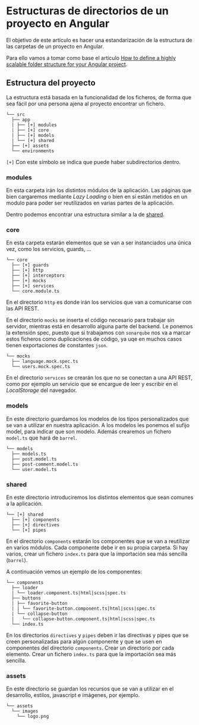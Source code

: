 # Estructuras de directorios de un proyecto en Angular

El objetivo de este artículo es hacer una estandarización de la estructura de las carpetas de un proyecto en Angular.

Para ello vamos a tomar como base el artículo [How to define a highly scalable folder structure for your Angular project](https://itnext.io/choosing-a-highly-scalable-folder-structure-in-angular-d987de65ec7).

## Estructura del proyecto

La estructura está basada en la funcionalidad de los ficheros, de forma que sea fácil por una persona ajena al proyecto encontrar un fichero.

```
└── src
  ├── app
  | ├── [+] modules
  | ├── [+] core
  | ├── [+] models
  | └── [+] shared
  ├── [+] assets
  └── environments
```

`[+]` Con este símbolo se indica que puede haber subdirectorios dentro.

### modules

En esta carpeta irán los distintos módulos de la aplicación. Las páginas que bien cargaremos mediante _Lazy Loading_ o bien en sí están metidos en un modulo para poder ser reutilizados en varias partes de la aplicación.

Dentro podemos encontrar una estructura similar a la de [shared](###shared).

### core

En esta carpeta estarán elementos que se van a ser instanciados una única vez, como los servicios, guards, ...

```
└── core
  ├── [+] guards
  ├── [+] http
  ├── [+] interceptors
  ├── [+] mocks
  ├── [+] services
  └── core.module.ts
```

En el directorio `http` es donde irán los servicios que van a comunicarse con las API REST.

En el directorio `mocks` se inserta el código necesario para trabajar sin servidor, mientras está en desarrollo alguna parte del backend. Le ponemos la extensión spec, puesto que si trabajamos con `sonarqube` nos va a marcar estos ficheros como duplicaciones de código, ya uqe en muchos casos tienen exportaciones de constantes `json`.

```
└── mocks
  ├── language.mock.spec.ts
  └── users.mock.spec.ts
```

En el directorio `services` se crearán los que no se conectan a una API REST, como por ejemplo un servicio que se encargue de leer y escribir en el _LocalStorage_ del navegador.

### models

En este directorio guardamos los modelos de los tipos personalizados que se van a utilizar en nuestra aplicación. A los modelos les ponemos el sufijo model, para indicar que son modelo. Además crearemos un fichero `model.ts` que hará de `barrel`.

```
└── models
  ├── models.ts
  ├── post.model.ts
  ├── post-comment.model.ts
  └── user.model.ts
```

### shared

En este directorio introduciremos los distintos elementos que sean comunes a la aplicación.

```
└── [+] shared
  ├── [+] components
  ├── [+] directives
  └── [+] pipes
```

En el directorio `components` estarán los componentes que se van a reutilizar en varios módulos. Cada componente debe ir en su propia carpeta. Si hay varios, crear un fichero `index.ts` para que la importación sea más sencilla (`barrel`).

A continuación vemos un ejemplo de los componentes:

```
└── components
  ├── loader
  | └── loader.component.ts|html|scss|spec.ts
  ├── buttons
  | ├── favorite-button
  | | └── favorite-button.component.ts|html|scss|spec.ts
  | └── collapse-button
  |   └── collapse-button.component.ts|html|scss|spec.ts
  └── index.ts
```

En los directorios `directives` y `pipes` deben ir las directivas y pipes que se creen personalizadas para algún componente y que se usen en componentes del directorio `components`. Crear un directorio por cada elemento. Crear un fichero `index.ts` para que la importación sea más sencilla.

### assets

En este directorio se guardan los recursos que se van a utilizar en el desarrollo, estilos, javascript e imágenes, por ejemplo.

```
└── assets
  └── images
    └── logo.png
```
